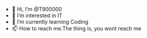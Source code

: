 - 👋 Hi, I’m @T900000
- 👀 I’m interested in IT
- 🌱 I’m currently learning Coding
- 📫 How to reach me.The thing is, you wont reach me

<!---
T900000/T900000 is a ✨ special ✨ repository because its `README.md` (this file) appears on your GitHub profile.
You can click the Preview link to take a look at your changes.
--->
